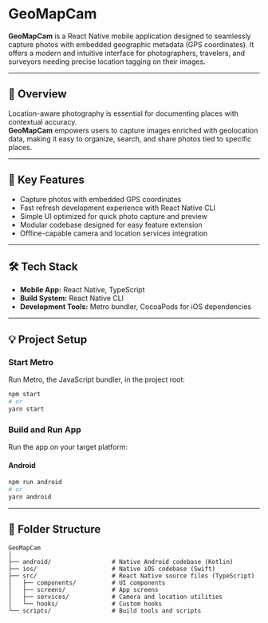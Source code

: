 
# GeoMapCam

**GeoMapCam** is a React Native mobile application designed to seamlessly capture photos with embedded geographic metadata (GPS coordinates). It offers a modern and intuitive interface for photographers, travelers, and surveyors needing precise location tagging on their images.

***

## 🌟 Overview

Location-aware photography is essential for documenting places with contextual accuracy.  
**GeoMapCam** empowers users to capture images enriched with geolocation data, making it easy to organize, search, and share photos tied to specific places.
***

## 🚀 Key Features

* Capture photos with embedded GPS coordinates  
* Fast refresh development experience with React Native CLI  
* Simple UI optimized for quick photo capture and preview  
* Modular codebase designed for easy feature extension  
* Offline-capable camera and location services integration  

***

## 🛠️ Tech Stack

* **Mobile App:** React Native, TypeScript  
* **Build System:** React Native CLI  
* **Development Tools:** Metro bundler, CocoaPods for iOS dependencies

***

## 💡 Project Setup

### Start Metro

Run Metro, the JavaScript bundler, in the project root:

```bash
npm start
# or
yarn start
```

### Build and Run App

Run the app on your target platform:

#### Android

```bash
npm run android
# or
yarn android
```

***

## 📂 Folder Structure

```
GeoMapCam
│
├── android/                 # Native Android codebase (Kotlin)
├── ios/                     # Native iOS codebase (Swift)
├── src/                     # React Native source files (TypeScript)
│   ├── components/          # UI components
│   ├── screens/             # App screens
│   ├── services/            # Camera and location utilities
│   └── hooks/               # Custom hooks
└── scripts/                 # Build tools and scripts
```
